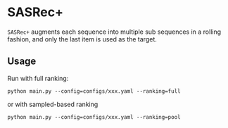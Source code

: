 

# SASRec+

`SASRec+` augments each sequence into multiple sub sequences in a rolling fashion,
and only the last item is used as the target.

## Usage

Run with full ranking:

    python main.py --config=configs/xxx.yaml --ranking=full

or with sampled-based ranking

    python main.py --config=configs/xxx.yaml --ranking=pool